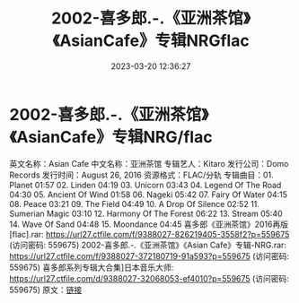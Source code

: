 ﻿---
title: 2002-喜多郎.-.《亚洲茶馆》《AsianCafe》专辑NRGflac
date: 2023-03-20 12:36:27
categories: 古典音乐、新世纪、纯音雅乐
tags: 纯音雅乐
---
# 2002-喜多郎.-.《亚洲茶馆》《AsianCafe》专辑NRG/flac

英文名称：Asian Cafe
中文名称：亚洲茶馆
专辑艺人：Kitaro
发行公司：Domo Records
发行时间：August 26, 2016
资源格式：FLAC/分轨
专辑曲目：01. Planet 01:57
02. Linden 04:19
03. Unicorn 03:43
04. Legend Of The Road 04:30
05. Ancient Of Wind 01:58
06. Nageki 05:42
07. Fairy Of Water 04:15
08. Peace 03:21
09. The Field 04:49
10. A Drop Of Silence 02:52
11. Sumerian Magic 03:10
12. Harmony Of The Forest 06:22
13. Stream 05:40
14. Wave Of Sand 04:48
15. Moondance 04:45
喜多郎《亚洲茶馆》2016再版[flac].rar: https://url27.ctfile.com/f/9388027-826219405-3558f2?p=559675
(访问密码: 559675)
2002-喜多郎.-.《亚洲茶馆》《Asian Cafe》专辑-NRG.rar: https://url27.ctfile.com/f/9388027-372180719-91a593?p=559675
(访问密码: 559675)
喜多郎系列专辑大合集]日本音乐大师: https://url27.ctfile.com/d/9388027-32068053-ef4010?p=559675
(访问密码: 559675)
原文：[链接](https://blog.sina.com.cn/s/blog_1647c7e7601031127.html)